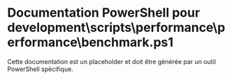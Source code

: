 # Documentation PowerShell pour development\scripts\performance\performance\benchmark.ps1

Cette documentation est un placeholder et doit être générée par un outil PowerShell spécifique.
